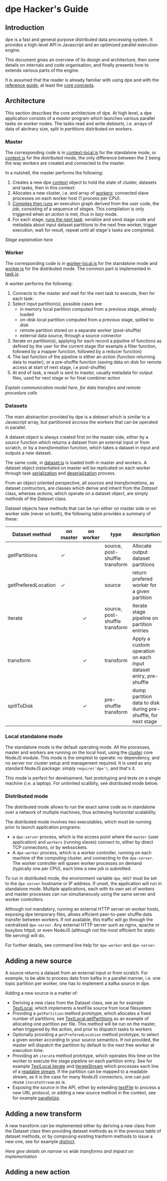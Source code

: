 # dpe Hacker's Guide

## Introduction

dpe is a fast and general purpose distributed data processing system. It provides a high-level API in Javascript and an optimized parallel execution engine.

This document gives an overview of its design and architecture, then some details on internals and code organisation, and finally presents how to extends various parts of the engine.

It is assumed that the reader is already familiar with using dpe and with the [reference guide], at least the [core concepts].

## Architecture

This section describes the core architecture of dpe. At high level, a dpe application consists of a *master* program which launches various parallel tasks on *worker* nodes. The tasks read and write *datasets*, i.e. arrays of data of abritrary size, split in *partitions* distributed on workers.

### Master

The corresponding code is in [context-local.js] for the standalone mode, or [context.js] for the distributed mode, the only difference between the 2 being the way workers are created and connected to the master.

In a nutshell, the master performs the following:

1. Creates a new dpe [context] object to hold the state of cluster, datasets and tasks, then in this context:
2. Allocates a new cluster, i.e. and array of [workers]: connected slave processes on each worker host (1 process per CPU).
3. [Compiles then runs] an execution graph derived from the user code, the *job*, consisting of a sequence of *stages*. This compilation is only triggered when an *action* is met, thus in *lazy* mode.
4. For each stage, [runs the next task]: serialize and send stage code and metadata about input dataset partitions to the next free worker, trigger execution, wait for result, repeat until all stage's tasks are completed.

*Stage explanation here*

### Worker

The corresponding code is in [worker-local.js] for the standalone mode and [worker.js] for the distributed mode. The common part is implemented in [task.js].

A worker performs the following:

1. Connects to the master and wait for the next task to execute, then for each task:
2. Select input partition(s), possible cases are:
   - in memory local partition computed from a previous stage, already loaded
   - on-disk local partition computed from a previous stage, spilled to disk
   - remote partition stored on a separate worker (post-shuffle)
   - external data source, through a source connector
3. Iterate on partition(s), applying for each record a *pipeline* of functions as defined by the user for the current stage (for example a filter function, followed by a mapper function, followed by a reducer function)
4. The last function of the pipeline is either an *action* (function returning data to master), or a pre-shuffle function (saving data on disk for remote access at start of next stage, i.e post-shuffle)
5. At end of task, a result is sent to master, usually metadata for output files, used for next stage or for final combiner action

*Explain communication model here, for data transfers and remote procedure calls*

### Datasets

The main abstraction provided by dpe is a *dataset* which is similar to a Javascript array, but partitioned accross the workers that can be operated in parallel.

A dataset object is always created first on the master side, either by a *source* function which returns a dataset from an external input or from scratch, or by a *transformation* function, which takes a dataset in input and outputs a new dataset.

The same code, in [dataset.js] is loaded both in master and workers. A dataset object instantiated on master will be replicated on each worker through task [serialization] and [deserialization] process.

From an object oriented perspective, all *sources* and *transformations*, as dataset contructors, are classes which derive and inherit from the *Dataset* class, whereas *actions*, which operate on a dataset object, are simply methods of the *Dataset* class.

Dataset objects have methods that can be run either on master side or on worker side (never on both), the following table provides a summary of these:

|Dataset method     | on master | on worker | type | description |
|-------------------|-----------|-----------|------|-------------|
|getPartitions      | ✓ |   | source, post-shuffle transform| Allocate output dataset partitions |
|getPreferedLocation| ✓ |   | source                        | return prefered worker for a given partition |
|iterate            |   | ✓ | source, post-shuffle transform| iterate stage pipeline on partition entries|
|transform          |   | ✓ | transform                     | Apply a custom operation on each input dataset entry, pre-shuffle|
|spillToDisk        |   | ✓ | pre-shuffle transform         | dump partition data to disk during pre-shuffle, for next stage|

### Local standalone mode

The standalone mode is the default operating mode. All the processes, master and workers are running on the local host, using the [cluster] core NodeJS module. This mode is the simplest to operate: no dependency, and no server nor cluster setup and management required.  It is used as any standard NodeJS package: simply `require('dpe')`, and that's it.

This mode is perfect for development, fast prototyping and tests on a single machine (i.e. a laptop). For unlimited scalibity, see distributed mode below.

### Distributed mode

The distributed mode allows to run the exact same code as in standalone over a network of multiple machines, thus achieving horizontal scalability.

The distributed mode involves two executables, which must be running prior to launch application programs:

- a `dpe-server` process, which is the access point where the `master` (user application) and `workers` (running slaves) connect to, either by direct TCP connections, or by websockets.
- A `dpe-worker` process, which is a worker controller, running on each machine of the computing cluster, and connecting to the `dpe-server`. The worker controller will spawn worker processes on demand (typically one per CPU), each time a new job is submitted.

To run in distributed mode, the environment variable `dpe_HOST` must be set to the `dpe-server` hostname or IP address. If unset, the application will run in standalone mode. Multiple applications, each with its own set of workers and master processes can run simultaneously using the same server and worker controllers.

Although not mandatory, running an external HTTP server on worker hosts, exposing dpe temporary files, allows efficient peer-to-peer shuffle data transfer between workers. If not available, this traffic will go through the centralized `dpe-server`. Any external HTTP server such as nginx, apache or busybox httpd, or even NodeJS (although not the most efficient for static file serving) will do.

For further details, see command line help for `dpe-worker` and `dpe-server`.

## Adding a new source

A source returns a dataset from an external input or from scratch. For example, to be able to process data from kafka in a parallel manner, i.e. one topic partition per worker, one has to implement a kafka source in dpe.

Adding a new source is a matter of:

- Deriving a new class from the Dataset class, see as for example [TextLocal], which implements a textFile source from local filesystem
- Providing a `getPartition` method prototype, which allocates a fixed number of partitions, see [TextLocal.getPartitions] as an example of allocating one partition per file. This method will be run on the master, when triggered by the action, and prior to dispatch tasks to workers
- Optionally providing a `getPreferedLocation` method prototype, to select a given worker according to your source semantics. If not provided, the master will dispatch the partition by default to the next free worker at execution time.
- Providing an `iterate` method prototype, which operates this time on the worker to execute the stage pipeline on each partition entry. See for example [TextLocal.iterate] and [iterateStream] which processes each line of a [readable stream]. If the partition can be mapped to a readable stream, as it is the case for many NodeJS connectors, one can just reuse `iterateStream` as is.
- Exposing the source in the API, either by extending [textFile] to process a new URL protocol, or adding a new source method in the context, see for example [parallelize].

## Adding a new transform

A new transform can be implemented either by deriving a new class from the Dataset class then providing dataset methods as in the previous table of dataset methods, or by composing existing tranform methods to issue a new one, see for example [distinct].

*Here give details on narrow vs wide transforms and impact on implementation*

## Adding a new action

[reference guide]: https://github.com/dpe-me/dpe/blob/0.7.0/doc/dpe-API.md
[core concepts]: https://github.com/dpe-me/dpe/blob/0.7.0/doc/dpe-API.md#core-concepts
[context-local.js]: https://github.com/dpe-me/dpe/blob/0.7.0/lib/context-local.js
[context.js]: https://github.com/dpe-me/dpe/blob/0.7.0/lib/context.js
[context]: https://github.com/dpe-me/dpe/blob/0.7.0/lib/context.js#L22
[workers]: https://github.com/dpe-me/dpe/blob/0.7.0/lib/context.js#L51-L53
[Compiles then runs]: https://github.com/dpe-me/dpe/blob/0.7.0/lib/context.js#L223
[runs the next task]: https://github.com/dpe-me/dpe/blob/0.7.0/lib/context.js#L129
[worker-local.js]: https://github.com/dpe-me/dpe/blob/0.7.0/lib/worker-local.js
[worker.js]: https://github.com/dpe-me/dpe/blob/0.7.0/bin/worker.js
[task.js]: https://github.com/dpe-me/dpe/blob/0.7.0/lib/task.js
[dataset.js]: https://github.com/dpe-me/dpe/blob/0.7.0/lib/dataset.js
[serialization]: https://github.com/dpe-me/dpe/blob/0.7.0/lib/context.js#L141
[deserialization]: https://github.com/dpe-me/dpe/blob/0.7.0/bin/worker.js#L275
[cluster]: https://nodejs.org/dist/latest-v8.x/docs/api/cluster.html
[TextLocal]: https://github.com/dpe-me/dpe/blob/0.7.0/lib/dataset.js#L911-L919
[TextLocal.getPartitions]: https://github.com/dpe-me/dpe/blob/0.7.0/lib/dataset.js#L921-L941
[TextLocal.iterate]: https://github.com/dpe-me/dpe/blob/0.7.0/lib/dataset.js#L943
[iterateStream]: https://github.com/dpe-me/dpe/blob/0.7.0/lib/dataset.js#L800
[readable stream]: https://nodejs.org/api/stream.html#stream_class_stream_readable
[textFile]: https://github.com/dpe-me/dpe/blob/0.7.0/lib/context.js#L112-121
[parallelize]: https://github.com/dpe-me/dpe/blob/0.7.0/lib/context.js#L107
[distinct]: https://github.com/dpe-me/dpe/blob/0.7.0/lib/dataset.js#L121-L125
